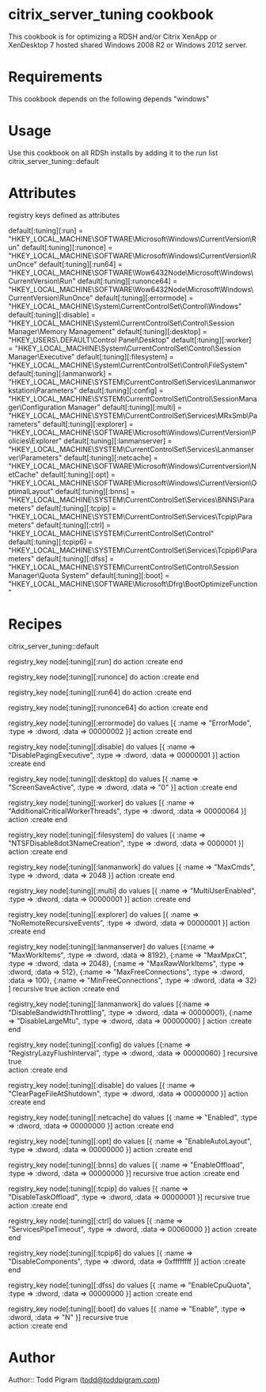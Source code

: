 # citrix_server_tuning cookbook
This cookbook is for optimizing a RDSH and/or Citrix XenApp or XenDesktop 7 hosted shared Windows 2008 R2 or Windows 2012 server.


# Requirements
This cookbook depends on the following
depends "windows"

# Usage
Use this cookbook on all RDSh installs by adding it to the run list
citrix_server_tuning::default


# Attributes
registry keys defined as attributes

default[:tuning][:run] = "HKEY_LOCAL_MACHINE\\SOFTWARE\\Microsoft\\Windows\\CurrentVersion\\Run"
default[:tuning][:runonce] = "HKEY_LOCAL_MACHINE\\SOFTWARE\\Microsoft\\Windows\\CurrentVersion\\RunOnce"
default[:tuning][:run64] = "HKEY_LOCAL_MACHINE\\SOFTWARE\\Wow6432Node\\Microsoft\\Windows\\CurrentVersion\\Run"
default[:tuning][:runonce64] = "HKEY_LOCAL_MACHINE\\SOFTWARE\\Wow6432Node\\Microsoft\\Windows\\CurrentVersion\\RunOnce"
default[:tuning][:errormode] = "HKEY_LOCAL_MACHINE\\System\\CurrentControlSet\\Control\\Windows"
default[:tuning][:disable] = "HKEY_LOCAL_MACHINE\\System\\CurrentControlSet\\Control\\Session Manager\\Memory Management"
default[:tuning][:desktop] = "HKEY_USERS\\.DEFAULT\\Control Panel\\Desktop"
default[:tuning][:worker] = "HKEY_LOCAL_MACHINE\\System\\CurrentControlSet\\Control\\Session Manager\\Executive"
default[:tuning][:filesystem] = "HKEY_LOCAL_MACHINE\\System\\CurrentControlSet\\Control\\FileSystem"
default[:tuning][:lanmanwork] = "HKEY_LOCAL_MACHINE\\SYSTEM\\CurrentControlSet\\Services\\Lanmanworkstation\\Parameters"
default[:tuning][:config] = "HKEY_LOCAL_MACHINE\\SYSTEM\\CurrentControlSet\\Control\\SessionManager\\Configuration Manager"
default[:tuning][:multi] = "HKEY_LOCAL_MACHINE\\SYSTEM\\CurrentControlSet\\Services\\MRxSmb\\Parameters"
default[:tuning][:explorer] = "HKEY_LOCAL_MACHINE\\SOFTWARE\\Microsoft\\Windows\\CurrentVersion\\Policies\\Explorer"
default[:tuning][:lanmanserver] = "HKEY_LOCAL_MACHINE\\SYSTEM\\CurrentControlSet\\Services\\Lanmanserver\\Parameters"
default[:tuning][:netcache] = "HKEY_LOCAL_MACHINE\\SOFTWARE\\Microsoft\\Windows\\Currentversion\\NetCache"
default[:tuning][:opt] = "HKEY_LOCAL_MACHINE\\SOFTWARE\\Microsoft\\Windows\\CurrentVersion\\OptimalLayout"
default[:tuning][:bnns] = "HKEY_LOCAL_MACHINE\\SYSTEM\\CurrentControlSet\\Services\\BNNS\\Parameters"
default[:tuning][:tcpip] = "HKEY_LOCAL_MACHINE\\SYSTEM\\CurrentControlSet\\Services\\Tcpip\\Parameters"
default[:tuning][:ctrl] = "HKEY_LOCAL_MACHINE\\SYSTEM\\CurrentControlSet\\Control"
default[:tuning][:tcpip6] = "HKEY_LOCAL_MACHINE\\SYSTEM\\CurrentControlSet\\Services\\Tcpip6\\Parameters"
default[:tuning][:dfss] = "HKEY_LOCAL_MACHINE\\SYSTEM\\CurrentControlSet\\Control\\Session Manager\\Quota System"
default[:tuning][:boot] = "HKEY_LOCAL_MACHINE\\SOFTWARE\\Microsoft\\Dfrg\\BootOptimizeFunction"

# Recipes

citrix_server_tuning::default

registry_key node[:tuning][:run] do
  action :create
end

registry_key node[:tuning][:runonce] do
  action :create
end

registry_key node[:tuning][:run64] do
  action :create
end

registry_key node[:tuning][:runonce64] do
  action :create
end

registry_key node[:tuning][:errormode] do
  values [{
    :name => "ErrorMode",
    :type => :dword,
    :data => 00000002
    }]
  action :create
end

registry_key node[:tuning][:disable] do
  values [{
    :name => "DisablePagingExecutive",
    :type => :dword,
    :data => 00000001
    }]
  action :create
end

registry_key node[:tuning][:desktop] do
  values [{
    :name => "ScreenSaveActive",
    :type => :dword,
    :data => "0"
    }]
  action :create
end

registry_key node[:tuning][:worker] do
  values [{
    :name => "AdditionalCriticalWorkerThreads",
    :type => :dword,
    :data => 00000064
    }]
  action :create
end
 
registry_key node[:tuning][:filesystem] do
  values [{
    :name => "NTSFDisable8dot3NameCreation",
    :type => :dword,
    :data => 0000001
    }]
  action :create
end
 
registry_key node[:tuning][:lanmanwork] do
  values [{
    :name => "MaxCmds",
    :type => :dword,
    :data => 2048
    }]
  action :create
end 

registry_key node[:tuning][:multi] do
  values [{
    :name => "MultiUserEnabled",
    :type => :dword,
    :data => 00000001
    }]
  action :create
end

registry_key node[:tuning][:explorer] do
  values [{
    :name => "NoRemoteRecursiveEvents",
    :type => :dword,
    :data => 00000001
    }]
  action :create
end

registry_key node[:tuning][:lanmanserver] do
  values [{:name => "MaxWorkItems", :type => :dword, :data => 8192},
          {:name => "MaxMpxCt", :type => :dword, :data => 2048},
          {:name => "MaxRawWorkItems", :type => :dword, :data => 512},
          {:name => "MaxFreeConnections", :type => :dword, :data => 100},
          {:name => "MinFreeConnections", :type => :dword, :data => 32}
         ] 
  recursive true
  action :create
end

registry_key node[:tuning][:lanmanwork] do
  values [{:name => "DisableBandwidthThrottling", :type => :dword, :data => 00000001},
          {:name => "DisableLargeMtu", :type => :dword, :data => 00000000}
         ]
  action :create
end

registry_key node[:tuning][:config] do
  values [{:name => "RegistryLazyFlushInterval", :type => :dword, :data => 00000060}
         ]
  recursive true      
  action :create 
end

registry_key node[:tuning][:disable] do
  values [{
    :name => "ClearPageFileAtShutdown",
    :type => :dword,
    :data => 00000000
    }]
  action :create
end

registry_key node[:tuning][:netcache] do
  values [{
    :name => "Enabled",
    :type => :dword,
    :data => 00000000
    }]
  action :create
end

registry_key node[:tuning][:opt] do
  values [{
    :name => "EnableAutoLayout",
    :type => :dword,
    :data => 00000000
    }]
  action :create
end

registry_key node[:tuning][:bnns] do
  values [{
    :name => "EnableOffload",
    :type => :dword,
    :data => 00000000
    }]
  recursive true 
  action :create
end  

registry_key node[:tuning][:tcpip] do
  values [{
    :name => "DisableTaskOffload",
    :type => :dword,
    :data => 00000001
    }]
  recursive true 
  action :create
end

registry_key node[:tuning][:ctrl] do
  values [{
    :name => "ServicesPipeTimeout",
    :type => :dword,
    :data => 00060000
    }]
  action :create
end

registry_key node[:tuning][:tcpip6] do
  values [{
    :name => "DisableComponents",
    :type => :dword,
    :data => 0xffffffff
    }]
  action :create
end

registry_key node[:tuning][:dfss] do
  values [{
    :name => "EnableCpuQuota",
    :type => :dword,
    :data => 00000000
    }]
  action :create
end

registry_key node[:tuning][:boot] do
  values [{
    :name => "Enable",
    :type => :dword,
    :data => "N"
    }]
  recursive true  
  action :create
end



# Author

Author:: Todd Pigram (<todd@toddpigram.com>)
